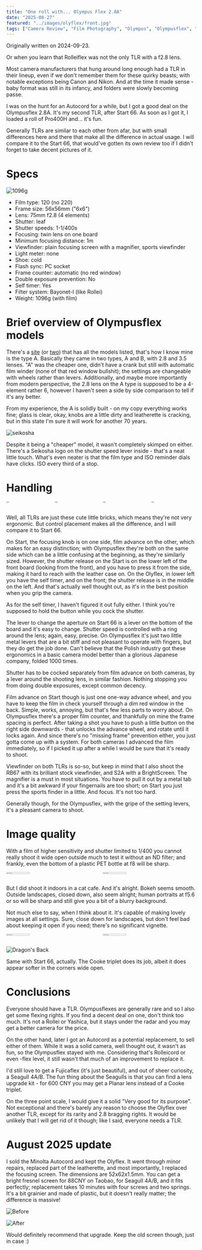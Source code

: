 ```yaml
---
title: "One roll with... Olympus Flex 2.8A"
date: "2025-08-27"
featured: "../images/olyflex/front.jpg"
tags: ["Camera Review", "Film Photography", "Olympus", "Olympusflex", "TLR", "Medium Format"]
---
```


Originally written on 2024-09-23.

Or when you learn that Rolleiflex was not the only TLR with a f2.8 lens.

Most camera manufacturers that hung around long enough had a TLR in their lineup, even if we don't remember them for these quirky beasts; with notable exceptions being Canon and Nikon. And at the time it made sense - baby format was still in its infancy, and folders were slowly becoming passe. 

I was on the hunt for an Autocord for a while, but I got a good deal on the Olympusflex 2.8A. It's my second TLR, after Start 66. As soon as I got it, I loaded a roll of Pro400H and... it's fun. 

Generally TLRs are similar to each other from afar, but with small differences here and there that make all the difference in actual usage. I will compare it to the Start 66, that would've gotten its own review too if I didn't forget to take decent pictures of it.

# Specs

![1096g](../images/olyflex/weight.jpg)

* Film type: 120 (no 220)
* Frame size: 56x56mm ("6x6")
* Lens: 75mm f2.8 (4 elements)
* Shutter: leaf
* Shutter speeds: 1-1/400s
* Focusing: twin lens on one board
* Minimum focusing distance: 1m
* Viewfinder: plain focusing screen with a magnifier, sports viewfinder
* Light meter: none
* Shoe: cold
* Flash sync: PC socket
* Frame counter: automatic (no red window)
* Double exposure prevention: No
* Self timer: Yes
* Filter system: Bayonet-I (like Rollei)
* Weight: 1096g (with film)

# Brief overview of Olympusflex models

There's a [site](http://www.biofos.com/coll/subcoll/tlr.html) (or [two](http://www.tlr-cameras.com/Japanese/Olympus.html)) that has all the models listed, that's how I know mine is the type A. Basically they came in two types, A and B, with 2.8 and 3.5 lenses. "A" was the cheaper one, didn't have a crank but still with automatic film winder (none of that red window bullshit); the settings are changeable with wheels rather than levers. Additionally, and maybe more importantly from modern perspective, the 2.8 lens on the A type is supposed to be a 4-element rather 6, however I haven't seen a side by side comparison to tell if it's any better. 

From my experience, the A is solidly built - on my copy everything works fine; glass is clear, okay, knobs are a little dirty and leatherette is cracking, but in this state I'm sure it will work for another 70 years.

![seikosha](../images/olyflex/seikosha.jpg)

Despite it being a "cheaper" model, it wasn't completely skimped on either. There's a Seikosha logo on the shutter speed lever inside - that's a neat little touch. What's even neater is that the film type and ISO reminder dials have clicks. ISO every third of a stop.

# Handling

<div style="display:flex">
     <div style="flex:1;padding-left;">
          <img src="../images/olyflex/left.jpg" width="25%"/>
     </div>
     <div style="flex:1;padding-left:10px;">
          <img src="../images/olyflex/right.jpg" width="25%"/>
     </div>
     <div style="flex:1;padding-left:10px;">
          <img src="../images/olyflex/bottom.jpg" width="25%"/>
     </div>
     <div style="flex:1;padding-left:10px;">
          <img src="../images/olyflex/case.jpg" width="25%"/>
     </div>
</div>

Well, all TLRs are just these cute little bricks, which means they're not very ergonomic. But control placement makes all the difference, and I will compare it to Start 66.

On Start, the focusing knob is on one side, film advance on the other, which makes for an easy distinction; with Olympusflex they're both on the same side which can be a little confusing at the beginning, as they're similarly sized. However, the shutter release on the Start is on the lower left of the front board (looking from the front), and you have to press it from the side, making it hard to reach with the leather case on. On the Olyflex, in lower left you have the self timer, and on the front; the shutter release is in the middle on the left. And that's actually well thought out, as it's in the best position when you grip the camera.

As for the self timer, I haven't figured it out fully either. I think you're supposed to hold the button while you cock the shutter.

The lever to change the aperture on Start 66 is a lever on the bottom of the board and it's easy to change. Shutter speed is controlled with a ring around the lens; again, easy, precise. On Olympusflex it's just two little metal levers that are a bit stiff and not pleasant to operate with fingers, but they do get the job done. Can't believe that the Polish industry got these ergonomics in a basic camera model better than a glorious Japanese company, folded 1000 times.

Shutter has to be cocked separately from film advance on both cameras, by a lever around the shooting lens, in similar fashion. Nothing stopping you from doing double exposures, except common decency.

Film advance on Start though is just one one-way advance wheel, and you have to keep the film in check yourself through a dim red window in the back. Simple, works, annoying, but that's few less parts to worry about. On Olympusflex there's a proper film counter, and thankfully on mine the frame spacing is perfect. After taking a shot you have to push a little button on the right side downwards - that unlocks the advance wheel, and rotate until it locks again. And since there's no "missing frame" prevention either, you just gotta come up with a system. For both cameras I advanced the film immediately, so if I picked it up after a while I would be sure that it's ready to shoot.

Viewfinder on both TLRs is so-so, but keep in mind that I also shoot the RB67 with its brilliant stock viewfinder, and S2A with a BrightScreen. The magnifier is a must in most situations. You have to pull it out by a metal tab and it's a bit awkward if your fingernails are too short; on Start you just press the sports finder in a little. And focus. It's not too hard.

Generally though, for the Olympusflex, with the gripe of the setting levers, it's a pleasant camera to shoot.

# Image quality

With a film of higher sensitivity and shutter limited to 1/400 you cannot really shoot it wide open outside much to test it without an ND filter; and frankly, even the bottom of a plastic PET bottle at f8 will be sharp.

<div style="display:flex">
     <div style="flex:1;padding-left;">
          <img src="../images/olyflex/samples/catcafe.jpg" width="50%"/>
     </div>
     <div style="flex:1;padding-left:10px;">
          <img src="../images/olyflex/samples/trisunflower.jpg" width="50%"/>
     </div>
</div>

But I did shoot it indoors in a cat cafe. And it's alright. Bokeh seems smooth. Outside landscapes, closed down, also seem alright; human portraits at f5.6 or so will be sharp and still give you a bit of a blurry background.

Not much else to say, when I think about it. It's capable of making lovely images at all settings. Sure, close down for landscapes, but don't feel bad about keeping it open if you need; there's no significant vignette.

<div style="display:flex">
     <div style="flex:1;padding-left;">
          <img src="../images/olyflex/samples/saxophonist1.jpg" width="50%"/>
     </div>
     <div style="flex:1;padding-left:10px;">
          <img src="../images/olyflex/samples/saxophonist2.jpg" width="50%"/>
     </div>
</div>

![Dragon's Back](../images/olyflex/samples/dragonsback.jpg)

Same with Start 66, actually. The Cooke triplet does its job, albeit it does appear softer in the corners wide open.

# Conclusions

Everyone should have a TLR. Olympusflexes are generally rare and so I also get some flexing rights. If you find a decent deal on one, don't think too much. It's not a Rollei or Yashica, but it stays under the radar and you may get a better camera for the price.

On the other hand, later I got an Autocord as a potential replacement, to sell either of them. While it was a solid camera, well thought out, it wasn't as fun, so the Olympusflex stayed with me. Considering that's Rolleicord or even -flex level, it still wasn't that much of an improvement to replace it.

I'd still love to get a Fujicaflex (it's just beautiful), and out of sheer curiosity, a Seagull 4A/B. The fun thing about the Seagulls is that you can find a lens upgrade kit - for 600 CNY you may get a Planar lens instead of a Cooke triplet.

On the three point scale, I would give it a solid "Very good for its purpose". Not exceptional and there's barely any reason to choose the Olyflex over another TLR, except for its rarity and 2.8 bragging rights. It would be unlikely that I will get rid of it though; like I said, everyone needs a TLR.

# August 2025 update

I sold the Minolta Autocord and kept the Olyflex. It went through minor repairs, replaced part of the leatherette, and most importantly, I replaced the focusing screen. The dimensions are 52x62x1.5mm. You can get a bright fresnel screen for 88CNY on Taobao, for Seagull 4A/B, and it fits perfectly; replacement takes 10 minutes with four screws and two springs. It's a bit grainier and made of plastic, but it doesn't really matter; the difference is massive!

![Before](../images/olyflex/before.jpg)

![After](../images/olyflex/after.jpg)

Would definitely recommend that upgrade. Keep the old screen though, just in case :)